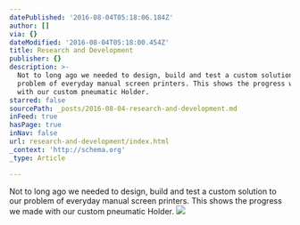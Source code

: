 ```yaml
---
datePublished: '2016-08-04T05:18:06.184Z'
author: []
via: {}
dateModified: '2016-08-04T05:18:00.454Z'
title: Research and Development
publisher: {}
description: >-
  Not to long ago we needed to design, build and test a custom solution to our
  problem of everyday manual screen printers. This shows the progress we made
  with our custom pneumatic Holder. 
starred: false
sourcePath: _posts/2016-08-04-research-and-development.md
inFeed: true
hasPage: true
inNav: false
url: research-and-development/index.html
_context: 'http://schema.org'
_type: Article

---
```

Not to long ago we needed to design, build and test a custom solution to our problem of everyday manual screen printers. This shows the progress we made with our custom pneumatic Holder. ![](https://the-grid-user-content.s3-us-west-2.amazonaws.com/2039536e-8031-412a-806a-53991ac77eb8.jpg)